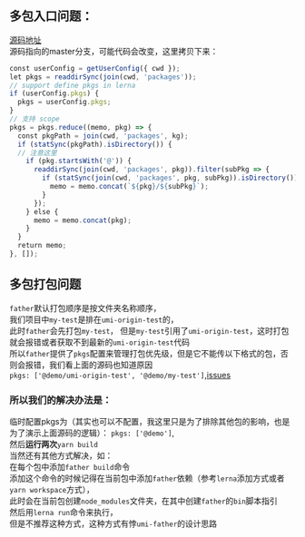 ## 多包入口问题：
[源码地址](https://github.com/umijs/father/blob/b617c8adb94480d773dbdc9762dc9415ff6715a8/packages/father-build/src/build.ts#L193)  
源码指向的master分支，可能代码会改变，这里拷贝下来：
```javascript
const userConfig = getUserConfig({ cwd });
let pkgs = readdirSync(join(cwd, 'packages'));
// support define pkgs in lerna
if (userConfig.pkgs) {
  pkgs = userConfig.pkgs;
}
// 支持 scope
pkgs = pkgs.reduce((memo, pkg) => {
  const pkgPath = join(cwd, 'packages', kg);
  if (statSync(pkgPath).isDirectory()) {
  // 注意这里
    if (pkg.startsWith('@')) {
      readdirSync(join(cwd, 'packages', pkg)).filter(subPkg => {
        if (statSync(join(cwd, 'packages', pkg, subPkg)).isDirectory()) {
          memo = memo.concat(`${pkg}/${subPkg}`);
        }
      });
    } else {
      memo = memo.concat(pkg);
    }
  }
  return memo;
}, []);
```

## 多包打包问题 
`father`默认打包顺序是按文件夹名称顺序，  
我们项目中`my-test`是排在`umi-origin-test`的，  
此时`father`会先打包`my-test`，
但是`my-test`引用了`umi-origin-test`，这时打包就会报错或者获取不到最新的`umi-origin-test`代码  
所以`father`提供了`pkgs`配置来管理打包优先级，但是它不能传以下格式的包，否则会报错，我们看上面的源码也知道原因  
`pkgs: ['@demo/umi-origin-test', '@demo/my-test']`,[issues](https://github.com/umijs/father/issues/175#L195)  
### 所以我们的解决办法是：  
临时配置pkgs为（其实也可以不配置，我这里只是为了排除其他包的影响，也是为了演示上面源码的逻辑）：
`pkgs: ['@demo']`,  
然后**运行两次**`yarn build`  
当然还有其他方式解决，如：  
在每个包中添加`father build`命令  
添加这个命令的时候记得在当前包中添加`father`依赖（参考`lerna`添加方式或者`yarn workspace`方式），  
此时会在当前包创建`node_modules`文件夹，在其中创建`father`的`bin`脚本指引  
然后用`lerna run`命令来执行，  
但是不推荐这种方式，这种方式有悖`umi-father`的设计思路
